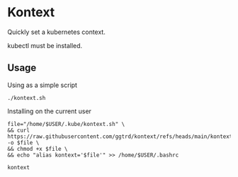 # Kontext

Quickly set a kubernetes context.


kubectl must be installed.

## Usage
Using as a simple script
```
./kontext.sh
```

Installing on the current user
```
file="/home/$USER/.kube/kontext.sh" \
&& curl https://raw.githubusercontent.com/ggtrd/kontext/refs/heads/main/kontext.sh -o $file \
&& chmod +x $file \
&& echo "alias kontext='$file'" >> /home/$USER/.bashrc
```
```
kontext
```
